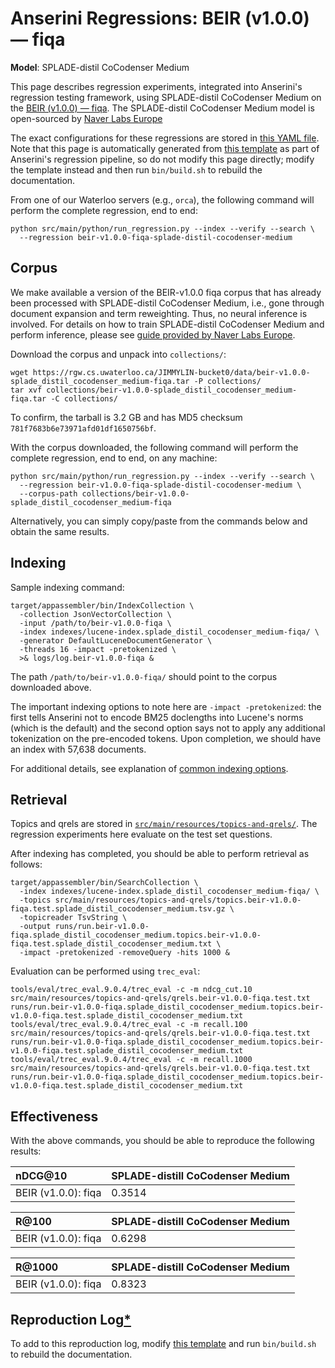 # Anserini Regressions: BEIR (v1.0.0) &mdash; fiqa

**Model**: SPLADE-distil CoCodenser Medium

This page describes regression experiments, integrated into Anserini's regression testing framework, using SPLADE-distil CoCodenser Medium on the [BEIR (v1.0.0) &mdash; fiqa](http://beir.ai/).
The SPLADE-distil CoCodenser Medium model is open-sourced by [Naver Labs Europe](https://europe.naverlabs.com/research/machine-learning-and-optimization/splade-models)

The exact configurations for these regressions are stored in [this YAML file](../src/main/resources/regression/beir-v1.0.0-fiqa-splade-distil-cocodenser-medium.yaml).
Note that this page is automatically generated from [this template](../src/main/resources/docgen/templates/beir-v1.0.0-fiqa-splade-distil-cocodenser-medium.template) as part of Anserini's regression pipeline, so do not modify this page directly; modify the template instead and then run `bin/build.sh` to rebuild the documentation.

From one of our Waterloo servers (e.g., `orca`), the following command will perform the complete regression, end to end:

```
python src/main/python/run_regression.py --index --verify --search \
  --regression beir-v1.0.0-fiqa-splade-distil-cocodenser-medium
```

## Corpus

We make available a version of the BEIR-v1.0.0 fiqa corpus that has already been processed with SPLADE-distil CoCodenser Medium, i.e., gone through document expansion and term reweighting.
Thus, no neural inference is involved.
For details on how to train SPLADE-distil CoCodenser Medium and perform inference, please see [guide provided by Naver Labs Europe](https://github.com/naver/splade/tree/main/anserini_evaluation).

Download the corpus and unpack into `collections/`:

```
wget https://rgw.cs.uwaterloo.ca/JIMMYLIN-bucket0/data/beir-v1.0.0-splade_distil_cocodenser_medium-fiqa.tar -P collections/
tar xvf collections/beir-v1.0.0-splade_distil_cocodenser_medium-fiqa.tar -C collections/
```

To confirm, the tarball is 3.2 GB and has MD5 checksum `781f7683b6e73971afd01df1650756bf`.

With the corpus downloaded, the following command will perform the complete regression, end to end, on any machine:

```
python src/main/python/run_regression.py --index --verify --search \
  --regression beir-v1.0.0-fiqa-splade-distil-cocodenser-medium \
  --corpus-path collections/beir-v1.0.0-splade_distil_cocodenser_medium-fiqa
```

Alternatively, you can simply copy/paste from the commands below and obtain the same results.

## Indexing

Sample indexing command:

```
target/appassembler/bin/IndexCollection \
  -collection JsonVectorCollection \
  -input /path/to/beir-v1.0.0-fiqa \
  -index indexes/lucene-index.splade_distil_cocodenser_medium-fiqa/ \
  -generator DefaultLuceneDocumentGenerator \
  -threads 16 -impact -pretokenized \
  >& logs/log.beir-v1.0.0-fiqa &
```

The path `/path/to/beir-v1.0.0-fiqa/` should point to the corpus downloaded above.

The important indexing options to note here are `-impact -pretokenized`: the first tells Anserini not to encode BM25 doclengths into Lucene's norms (which is the default) and the second option says not to apply any additional tokenization on the pre-encoded tokens.
Upon completion, we should have an index with 57,638 documents.

For additional details, see explanation of [common indexing options](common-indexing-options.md).

## Retrieval

Topics and qrels are stored in [`src/main/resources/topics-and-qrels/`](../src/main/resources/topics-and-qrels/).
The regression experiments here evaluate on the test set questions.

After indexing has completed, you should be able to perform retrieval as follows:

```
target/appassembler/bin/SearchCollection \
  -index indexes/lucene-index.splade_distil_cocodenser_medium-fiqa/ \
  -topics src/main/resources/topics-and-qrels/topics.beir-v1.0.0-fiqa.test.splade_distil_cocodenser_medium.tsv.gz \
  -topicreader TsvString \
  -output runs/run.beir-v1.0.0-fiqa.splade_distil_cocodenser_medium.topics.beir-v1.0.0-fiqa.test.splade_distil_cocodenser_medium.txt \
  -impact -pretokenized -removeQuery -hits 1000 &
```

Evaluation can be performed using `trec_eval`:

```
tools/eval/trec_eval.9.0.4/trec_eval -c -m ndcg_cut.10 src/main/resources/topics-and-qrels/qrels.beir-v1.0.0-fiqa.test.txt runs/run.beir-v1.0.0-fiqa.splade_distil_cocodenser_medium.topics.beir-v1.0.0-fiqa.test.splade_distil_cocodenser_medium.txt
tools/eval/trec_eval.9.0.4/trec_eval -c -m recall.100 src/main/resources/topics-and-qrels/qrels.beir-v1.0.0-fiqa.test.txt runs/run.beir-v1.0.0-fiqa.splade_distil_cocodenser_medium.topics.beir-v1.0.0-fiqa.test.splade_distil_cocodenser_medium.txt
tools/eval/trec_eval.9.0.4/trec_eval -c -m recall.1000 src/main/resources/topics-and-qrels/qrels.beir-v1.0.0-fiqa.test.txt runs/run.beir-v1.0.0-fiqa.splade_distil_cocodenser_medium.topics.beir-v1.0.0-fiqa.test.splade_distil_cocodenser_medium.txt
```

## Effectiveness

With the above commands, you should be able to reproduce the following results:

| nDCG@10                                                                                                      | SPLADE-distill CoCodenser Medium|
|:-------------------------------------------------------------------------------------------------------------|-----------|
| BEIR (v1.0.0): fiqa                                                                                          | 0.3514    |


| R@100                                                                                                        | SPLADE-distill CoCodenser Medium|
|:-------------------------------------------------------------------------------------------------------------|-----------|
| BEIR (v1.0.0): fiqa                                                                                          | 0.6298    |


| R@1000                                                                                                       | SPLADE-distill CoCodenser Medium|
|:-------------------------------------------------------------------------------------------------------------|-----------|
| BEIR (v1.0.0): fiqa                                                                                          | 0.8323    |


## Reproduction Log[*](reproducibility.md)

To add to this reproduction log, modify [this template](../src/main/resources/docgen/templates/beir-v1.0.0-fiqa-splade-distil-cocodenser-medium.template) and run `bin/build.sh` to rebuild the documentation.
